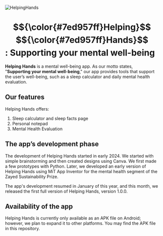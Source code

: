 ![HelpingHands](https://github.com/user-attachments/assets/acc859fb-ee96-43cf-903b-c0452b38336c)

# $${\color{#7ed957ff}Helping}$$ $${\color{#7ed957ff}Hands}$$: Supporting your mental well-being	

**Helping Hands** is a mental well-being app. As our motto states, "__**Supporting your mental well-being**__," our app provides tools that support the user’s well-being, such as a sleep calculator and daily mental health evaluation.

**<h2>Our features</h2>**

Helping Hands offers:

1. Sleep calculator and sleep facts page
2. Personal notepad
3. Mental Health Evaluation

**<h2> The app’s development phase </h2>**

The development of Helping Hands started in early 2024. We started with simple brainstorming and then created designs using Canva. We first made a few prototypes with Python. Later, we developed an early version of Helping Hands using MiT App Inventor for the mental health segment of the Zayed Sustainability Prize. 

The app's development resumed in January of this year, and this month, we released the first full version of Helping Hands, version 1.0.0.

**<h2>Availability of the app</h2>**

Helping Hands is currently only available as an APK file on Android; however, we plan to expand it to other platforms. You may find the APK file in this repository.
